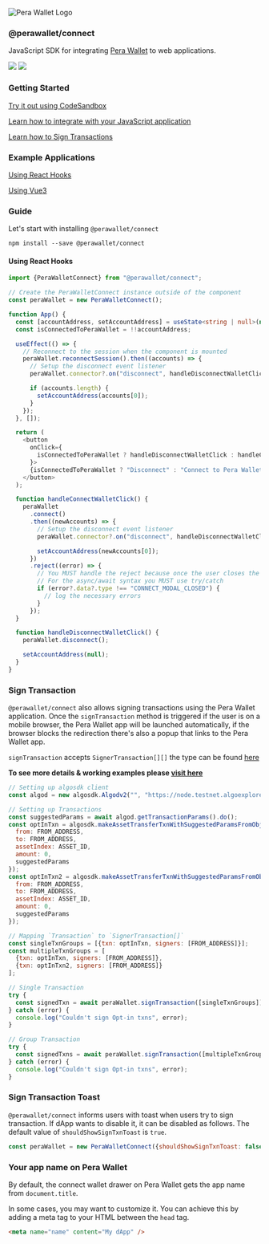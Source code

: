 ![Pera Wallet Logo](https://perawallet.s3.amazonaws.com/images/logo.svg)

### @perawallet/connect

JavaScript SDK for integrating [Pera Wallet](https://perawallet.app) to web applications.

[![](https://img.shields.io/npm/v/@perawallet/connect?style=flat-square)](https://www.npmjs.com/package/@perawallet/connect) [![](https://img.shields.io/bundlephobia/min/@perawallet/connect?style=flat-square)](https://www.npmjs.com/package/@perawallet/connect)

### Getting Started

[Try it out using CodeSandbox](#example-applications)

[Learn how to integrate with your JavaScript application](#guide)

[Learn how to Sign Transactions](#sign-transaction)

### Example Applications

[Using React Hooks](https://codesandbox.io/s/perawallet-connect-react-demo-ib9tqt?file=/src/App.js)

[Using Vue3](https://codesandbox.io/s/perawallet-connect-vue-demo-m8q3sl?file=/src/App.vue)

### Guide

Let's start with installing `@perawallet/connect`

```
npm install --save @perawallet/connect
```

#### Using React Hooks

```typescript
import {PeraWalletConnect} from "@perawallet/connect";

// Create the PeraWalletConnect instance outside of the component
const peraWallet = new PeraWalletConnect();

function App() {
  const [accountAddress, setAccountAddress] = useState<string | null>(null);
  const isConnectedToPeraWallet = !!accountAddress;

  useEffect(() => {
    // Reconnect to the session when the component is mounted
    peraWallet.reconnectSession().then((accounts) => {
      // Setup the disconnect event listener
      peraWallet.connector?.on("disconnect", handleDisconnectWalletClick);

      if (accounts.length) {
        setAccountAddress(accounts[0]);
      }
    });
  }, []);

  return (
    <button
      onClick={
        isConnectedToPeraWallet ? handleDisconnectWalletClick : handleConnectWalletClick
      }>
      {isConnectedToPeraWallet ? "Disconnect" : "Connect to Pera Wallet"}
    </button>
  );

  function handleConnectWalletClick() {
    peraWallet
      .connect()
      .then((newAccounts) => {
        // Setup the disconnect event listener
        peraWallet.connector?.on("disconnect", handleDisconnectWalletClick);

        setAccountAddress(newAccounts[0]);
      })
      .reject((error) => {
        // You MUST handle the reject because once the user closes the modal, peraWallet.connect() promise will be rejected.
        // For the async/await syntax you MUST use try/catch
        if (error?.data?.type !== "CONNECT_MODAL_CLOSED") {
          // log the necessary errors
        }
      });
  }

  function handleDisconnectWalletClick() {
    peraWallet.disconnect();

    setAccountAddress(null);
  }
}
```

### Sign Transaction

`@perawallet/connect` also allows signing transactions using the Pera Wallet application. Once the `signTransaction` method is triggered if the user is on a mobile browser, the Pera Wallet app will be launched automatically, if the browser blocks the redirection there's also a popup that links to the Pera Wallet app.

`signTransaction` accepts `SignerTransaction[][]` the type can be found [here](./src/util/model/peraWalletModels.ts)

**To see more details & working examples please [visit here](https://codesandbox.io/s/txns-demo-pj3nf2)**

```javascript
// Setting up algosdk client
const algod = new algosdk.Algodv2("", "https://node.testnet.algoexplorerapi.io/", 443);

// Setting up Transactions
const suggestedParams = await algod.getTransactionParams().do();
const optInTxn = algosdk.makeAssetTransferTxnWithSuggestedParamsFromObject({
  from: FROM_ADDRESS,
  to: FROM_ADDRESS,
  assetIndex: ASSET_ID,
  amount: 0,
  suggestedParams
});
const optInTxn2 = algosdk.makeAssetTransferTxnWithSuggestedParamsFromObject({
  from: FROM_ADDRESS,
  to: FROM_ADDRESS,
  assetIndex: ASSET_ID,
  amount: 0,
  suggestedParams
});

// Mapping `Transaction` to `SignerTransaction[]`
const singleTxnGroups = [{txn: optInTxn, signers: [FROM_ADDRESS]}];
const multipleTxnGroups = [
  {txn: optInTxn, signers: [FROM_ADDRESS]},
  {txn: optInTxn2, signers: [FROM_ADDRESS]}
];

// Single Transaction
try {
  const signedTxn = await peraWallet.signTransaction([singleTxnGroups]);
} catch (error) {
  console.log("Couldn't sign Opt-in txns", error);
}

// Group Transaction
try {
  const signedTxns = await peraWallet.signTransaction([multipleTxnGroups]);
} catch (error) {
  console.log("Couldn't sign Opt-in txns", error);
}
```

### Sign Transaction Toast

`@perawallet/connect` informs users with toast when users try to sign transaction. If dApp wants to disable it, it can be disabled as follows. The default value of `shouldShowSignTxnToast` is `true`.

```js
const peraWallet = new PeraWalletConnect({shouldShowSignTxnToast: false});
```

### Your app name on Pera Wallet

By default, the connect wallet drawer on Pera Wallet gets the app name from `document.title`.

In some cases, you may want to customize it. You can achieve this by adding a meta tag to your HTML between the `head` tag.

```html
<meta name="name" content="My dApp" />
```
